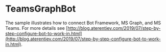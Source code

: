﻿# TeamsGraphBot

The sample illustrates how to connect Bot Framework, MS Graph, and MS Teams.
For more details see [http://blog.aterentiev.com/2019/07/step-by-step-configure-bot-to-work-in.html](http://blog.aterentiev.com/2019/07/step-by-step-configure-bot-to-work-in.html).